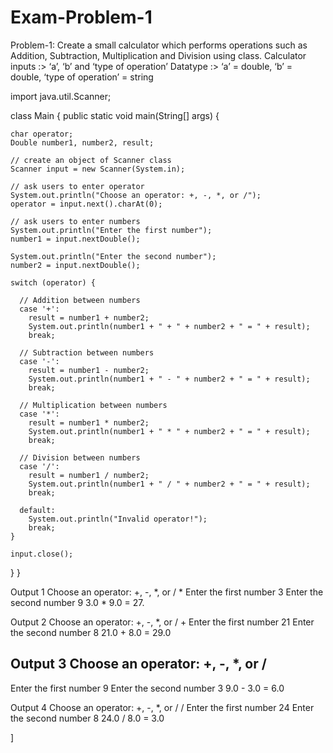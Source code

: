 # Exam-Problem-1

Problem-1:  Create a small calculator which performs operations such as Addition, Subtraction, Multiplication and Division using class.
    Calculator inputs :> ‘a’, ‘b’ and ‘type of operation’
    Datatype :> ‘a’ = double, ‘b’ = double, ‘type of operation’ = string

import java.util.Scanner;

class Main {
  public static void main(String[] args) {

    char operator;
    Double number1, number2, result;

    // create an object of Scanner class
    Scanner input = new Scanner(System.in);

    // ask users to enter operator
    System.out.println("Choose an operator: +, -, *, or /");
    operator = input.next().charAt(0);

    // ask users to enter numbers
    System.out.println("Enter the first number");
    number1 = input.nextDouble();

    System.out.println("Enter the second number");
    number2 = input.nextDouble();

    switch (operator) {

      // Addition between numbers
      case '+':
        result = number1 + number2;
        System.out.println(number1 + " + " + number2 + " = " + result);
        break;

      // Subtraction between numbers
      case '-':
        result = number1 - number2;
        System.out.println(number1 + " - " + number2 + " = " + result);
        break;

      // Multiplication between numbers
      case '*':
        result = number1 * number2;
        System.out.println(number1 + " * " + number2 + " = " + result);
        break;

      // Division between numbers
      case '/':
        result = number1 / number2;
        System.out.println(number1 + " / " + number2 + " = " + result);
        break;

      default:
        System.out.println("Invalid operator!");
        break;
    }

    input.close();
  }
}

Output 1
Choose an operator: +, -, *, or /
*
Enter the first number
3
Enter the second number
9
3.0 * 9.0 = 27.

Output 2
Choose an operator: +, -, *, or /
+
Enter the first number
21
Enter the second number
8
21.0 + 8.0 = 29.0

Output 3
Choose an operator: +, -, *, or /
-
Enter the first number
9
Enter the second number
3
9.0 - 3.0 = 6.0

Output 4
Choose an operator: +, -, *, or /
/
Enter the first number
24
Enter the second number
8
24.0 / 8.0 = 3.0

]
